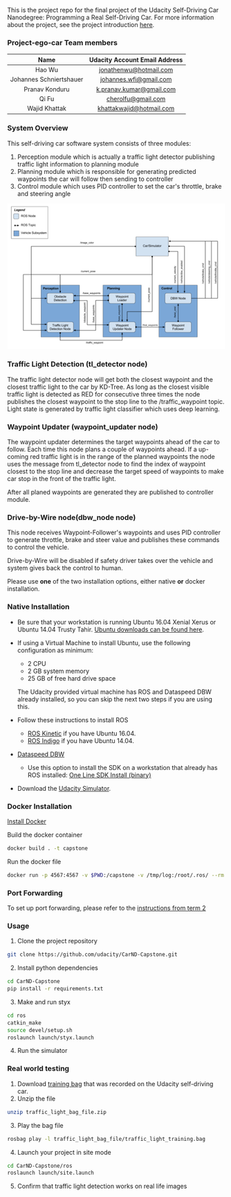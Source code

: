 This is the project repo for the final project of the Udacity Self-Driving Car Nanodegree: Programming a Real Self-Driving Car. For more information about the project, see the project introduction [here](https://classroom.udacity.com/nanodegrees/nd013/parts/6047fe34-d93c-4f50-8336-b70ef10cb4b2/modules/e1a23b06-329a-4684-a717-ad476f0d8dff/lessons/462c933d-9f24-42d3-8bdc-a08a5fc866e4/concepts/5ab4b122-83e6-436d-850f-9f4d26627fd9).

### Project-ego-car Team members
|  Name                                   | Udacity Account Email Address     |
|:---------------------------------------:|:---------------------------------:|
| Hao Wu                                  |   jonathenwu@hotmail.com          |
| Johannes Schniertshauer                 |   johannes.wfi@gmail.com          |
| Pranav Konduru                          |   k.pranav.kumar@gmail.com        |
| Qi Fu                                   |   cherolfu@gmail.com              |
| Wajid Khattak                           |   khattakwajid@hotmail.com        |

### System Overview
This self-driving car software system consists of three modules:
1. Perception module which is actually a traffic light detector publishing traffic light information to planning module
2. Planning module which is responsible for generating predicted waypoints the car will follow then sending to controller
3. Control module which uses PID controller to set the car's throttle, brake and steering angle

[image1]: ./imgs/System-Architecture.png "System Architecture"
![alt text][image1]

### Traffic Light Detection (tl_detector node)
The traffic light detector node will get both the closest waypoint and the closest traffic light to the car by KD-Tree. As long as the closest visible traffic light is detected as RED for consecutive three times the node publishes the closest waypoint to the stop line to the /traffic_waypoint topic. Light state is generated by traffic light classifier which uses deep learning.

### Waypoint Updater (waypoint_updater node)

The waypoint updater determines the target waypoints ahead of the car to follow. Each time this node plans a couple of waypoints ahead. If a up-coming red traffic light is in the range of the planned waypoints the node uses the message from tl_detector node to find the index of waypoint closest to the stop line and decrease the target speed of waypoints to make car stop in the front of the traffic light. 

After all planed waypoints are generated they are published to controller module.


### Drive-by-Wire node(dbw_node node)
This node receives Waypoint-Follower's waypoints and uses PID controller to generate throttle, brake and steer value and publishes these commands to control the vehicle.

Drive-by-Wire will be disabled if safety driver takes over the vehicle and system gives back the control to human.

Please use **one** of the two installation options, either native **or** docker installation.

### Native Installation

* Be sure that your workstation is running Ubuntu 16.04 Xenial Xerus or Ubuntu 14.04 Trusty Tahir. [Ubuntu downloads can be found here](https://www.ubuntu.com/download/desktop).
* If using a Virtual Machine to install Ubuntu, use the following configuration as minimum:
  * 2 CPU
  * 2 GB system memory
  * 25 GB of free hard drive space

  The Udacity provided virtual machine has ROS and Dataspeed DBW already installed, so you can skip the next two steps if you are using this.

* Follow these instructions to install ROS
  * [ROS Kinetic](http://wiki.ros.org/kinetic/Installation/Ubuntu) if you have Ubuntu 16.04.
  * [ROS Indigo](http://wiki.ros.org/indigo/Installation/Ubuntu) if you have Ubuntu 14.04.
* [Dataspeed DBW](https://bitbucket.org/DataspeedInc/dbw_mkz_ros)
  * Use this option to install the SDK on a workstation that already has ROS installed: [One Line SDK Install (binary)](https://bitbucket.org/DataspeedInc/dbw_mkz_ros/src/81e63fcc335d7b64139d7482017d6a97b405e250/ROS_SETUP.md?fileviewer=file-view-default)
* Download the [Udacity Simulator](https://github.com/udacity/CarND-Capstone/releases).

### Docker Installation
[Install Docker](https://docs.docker.com/engine/installation/)

Build the docker container
```bash
docker build . -t capstone
```

Run the docker file
```bash
docker run -p 4567:4567 -v $PWD:/capstone -v /tmp/log:/root/.ros/ --rm -it capstone
```

### Port Forwarding
To set up port forwarding, please refer to the [instructions from term 2](https://classroom.udacity.com/nanodegrees/nd013/parts/40f38239-66b6-46ec-ae68-03afd8a601c8/modules/0949fca6-b379-42af-a919-ee50aa304e6a/lessons/f758c44c-5e40-4e01-93b5-1a82aa4e044f/concepts/16cf4a78-4fc7-49e1-8621-3450ca938b77)

### Usage

1. Clone the project repository
```bash
git clone https://github.com/udacity/CarND-Capstone.git
```

2. Install python dependencies
```bash
cd CarND-Capstone
pip install -r requirements.txt
```
3. Make and run styx
```bash
cd ros
catkin_make
source devel/setup.sh
roslaunch launch/styx.launch
```
4. Run the simulator

### Real world testing
1. Download [training bag](https://s3-us-west-1.amazonaws.com/udacity-selfdrivingcar/traffic_light_bag_file.zip) that was recorded on the Udacity self-driving car.
2. Unzip the file
```bash
unzip traffic_light_bag_file.zip
```
3. Play the bag file
```bash
rosbag play -l traffic_light_bag_file/traffic_light_training.bag
```
4. Launch your project in site mode
```bash
cd CarND-Capstone/ros
roslaunch launch/site.launch
```
5. Confirm that traffic light detection works on real life images
